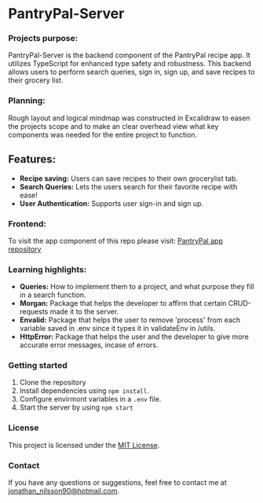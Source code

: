 # PantryPal-Server

### Projects purpose:
PantryPal-Server is the backend component of the PantryPal recipe app. It utilizes TypeScript for enhanced type safety and robustness. This backend allows users to perform search queries, sign in, sign up, and save recipes to their grocery list.

### Planning:
Rough layout and logical mindmap was constructed in Excalidraw to easen the projects scope and to make an clear overhead view what key components was needed for the entire project to function.


## Features:
- <b>Recipe saving:</b> Users can save recipes to their own grocerylist tab.
- <b>Search Queries:</b> Lets the users search for their favorite recipe with ease!
- <b>User Authentication:</b> Supports user sign-in and sign up.


### Frontend:
To visit the app component of this repo please visit: [PantryPal app repository](https://github.com/Jonathannilsson90/PantryPal)

### Learning highlights:
- <b>Queries:</b> How to implement them to a project, and what purpose they fill in a search function.
- <b>Morgan:</b> Package that helps the developer to affirm that certain CRUD-requests made it to the server.
- <b>Envalid:</b> Package that helps the user to remove 'process' from each variable saved in .env since it types it in validateEnv in /utils.
- <b>HttpError:</b> Package that helps the user and the developer to give more accurate error messages, incase of errors.

### Getting started

  1. Clone the repository
  2. Install dependencies using `npm install`.
  3. Configure envirmont variables in a `.env` file.
  4. Start the server by using `npm start`

### License
This project is licensed under the [MIT License](LICENSE).

### Contact
If you have any questions or suggestions, feel free to contact me at jonathan_nilsson90@hotmail.com.
